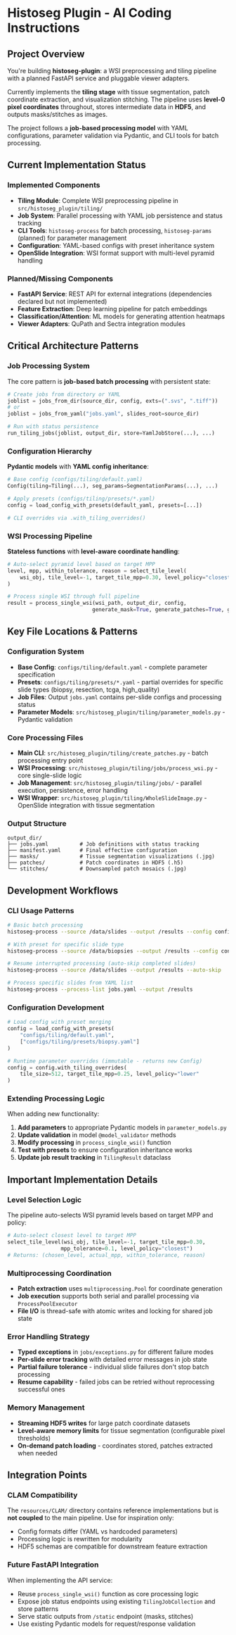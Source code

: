 # Histoseg Plugin - AI Coding Instructions

## Project Overview
You're building **histoseg-plugin**: a WSI preprocessing and tiling pipeline with a planned FastAPI service and pluggable viewer adapters.

Currently implements the **tiling stage** with tissue segmentation, patch coordinate extraction, and visualization stitching. The pipeline uses **level-0 pixel coordinates** throughout, stores intermediate data in **HDF5**, and outputs masks/stitches as images.

The project follows a **job-based processing model** with YAML configurations, parameter validation via Pydantic, and CLI tools for batch processing.

## Current Implementation Status

### Implemented Components
- **Tiling Module**: Complete WSI preprocessing pipeline in `src/histoseg_plugin/tiling/`
- **Job System**: Parallel processing with YAML job persistence and status tracking
- **CLI Tools**: `histoseg-process` for batch processing, `histoseg-params` (planned) for parameter management
- **Configuration**: YAML-based configs with preset inheritance system
- **OpenSlide Integration**: WSI format support with multi-level pyramid handling

### Planned/Missing Components
- **FastAPI Service**: REST API for external integrations (dependencies declared but not implemented)
- **Feature Extraction**: Deep learning pipeline for patch embeddings  
- **Classification/Attention**: ML models for generating attention heatmaps
- **Viewer Adapters**: QuPath and Sectra integration modules

## Critical Architecture Patterns

### Job Processing System
The core pattern is **job-based batch processing** with persistent state:
```python
# Create jobs from directory or YAML
joblist = jobs_from_dir(source_dir, config, exts=(".svs", ".tiff"))
# or
joblist = jobs_from_yaml("jobs.yaml", slides_root=source_dir)

# Run with status persistence
run_tiling_jobs(joblist, output_dir, store=YamlJobStore(...), ...)
```

### Configuration Hierarchy
**Pydantic models** with **YAML config inheritance**:
```python
# Base config (configs/tiling/default.yaml)
Config(tiling=Tiling(...), seg_params=SegmentationParams(...), ...)

# Apply presets (configs/tiling/presets/*.yaml) 
config = load_config_with_presets(default_yaml, presets=[...])

# CLI overrides via .with_tiling_overrides()
```

### WSI Processing Pipeline
**Stateless functions** with **level-aware coordinate handling**:
```python
# Auto-select pyramid level based on target MPP
level, mpp, within_tolerance, reason = select_tile_level(
    wsi_obj, tile_level=-1, target_tile_mpp=0.30, level_policy="closest"
)

# Process single WSI through full pipeline
result = process_single_wsi(wsi_path, output_dir, config, 
                           generate_mask=True, generate_patches=True, generate_stitch=True)
```

## Key File Locations & Patterns

### Configuration System
- **Base Config**: `configs/tiling/default.yaml` - complete parameter specification
- **Presets**: `configs/tiling/presets/*.yaml` - partial overrides for specific slide types (biopsy, resection, tcga, high_quality)
- **Job Files**: Output `jobs.yaml` contains per-slide configs and processing status
- **Parameter Models**: `src/histoseg_plugin/tiling/parameter_models.py` - Pydantic validation

### Core Processing Files
- **Main CLI**: `src/histoseg_plugin/tiling/create_patches.py` - batch processing entry point
- **WSI Processing**: `src/histoseg_plugin/tiling/jobs/process_wsi.py` - core single-slide logic
- **Job Management**: `src/histoseg_plugin/tiling/jobs/` - parallel execution, persistence, error handling
- **WSI Wrapper**: `src/histoseg_plugin/tiling/WholeSlideImage.py` - OpenSlide integration with tissue segmentation

### Output Structure
```
output_dir/
├── jobs.yaml          # Job definitions with status tracking
├── manifest.yaml      # Final effective configuration
├── masks/             # Tissue segmentation visualizations (.jpg)
├── patches/           # Patch coordinates in HDF5 (.h5)
└── stitches/          # Downsampled patch mosaics (.jpg)
```

## Development Workflows

### CLI Usage Patterns
```bash
# Basic batch processing
histoseg-process --source /data/slides --output /results --config configs/tiling/default.yaml

# With preset for specific slide type
histoseg-process --source /data/biopsies --output /results --config configs/tiling/presets/biopsy.yaml

# Resume interrupted processing (auto-skip completed slides)
histoseg-process --source /data/slides --output /results --auto-skip

# Process specific slides from YAML list
histoseg-process --process-list jobs.yaml --output /results
```

### Configuration Development
```python
# Load config with preset merging
config = load_config_with_presets(
    "configs/tiling/default.yaml", 
    ["configs/tiling/presets/biopsy.yaml"]
)

# Runtime parameter overrides (immutable - returns new Config)
config = config.with_tiling_overrides(
    tile_size=512, target_tile_mpp=0.25, level_policy="lower"
)
```

### Extending Processing Logic
When adding new functionality:
1. **Add parameters** to appropriate Pydantic models in `parameter_models.py`
2. **Update validation** in model `@model_validator` methods
3. **Modify processing** in `process_single_wsi()` function
4. **Test with presets** to ensure configuration inheritance works
5. **Update job result tracking** in `TilingResult` dataclass

## Important Implementation Details

### Level Selection Logic
The pipeline auto-selects WSI pyramid levels based on target MPP and policy:
```python
# Auto-select closest level to target MPP
select_tile_level(wsi_obj, tile_level=-1, target_tile_mpp=0.30, 
                 mpp_tolerance=0.1, level_policy="closest")
# Returns: (chosen_level, actual_mpp, within_tolerance, reason)
```

### Multiprocessing Coordination
- **Patch extraction** uses `multiprocessing.Pool` for coordinate generation
- **Job execution** supports both serial and parallel processing via `ProcessPoolExecutor`
- **File I/O** is thread-safe with atomic writes and locking for shared job state

### Error Handling Strategy
- **Typed exceptions** in `jobs/exceptions.py` for different failure modes
- **Per-slide error tracking** with detailed error messages in job state
- **Partial failure tolerance** - individual slide failures don't stop batch processing
- **Resume capability** - failed jobs can be retried without reprocessing successful ones

### Memory Management
- **Streaming HDF5 writes** for large patch coordinate datasets
- **Level-aware memory limits** for tissue segmentation (configurable pixel thresholds)
- **On-demand patch loading** - coordinates stored, patches extracted when needed

## Integration Points

### CLAM Compatibility
The `resources/CLAM/` directory contains reference implementations but is **not coupled** to the main pipeline. Use for inspiration only:
- Config formats differ (YAML vs hardcoded parameters)
- Processing logic is rewritten for modularity
- HDF5 schemas are compatible for downstream feature extraction

### Future FastAPI Integration
When implementing the API service:
- Reuse `process_single_wsi()` function as core processing logic
- Expose job status endpoints using existing `TilingJobCollection` and store patterns
- Serve static outputs from `/static` endpoint (masks, stitches)
- Use existing Pydantic models for request/response validation